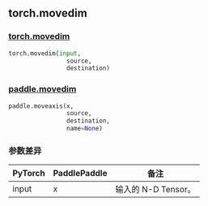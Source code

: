 ## torch.movedim
### [torch.movedim](https://pytorch.org/docs/stable/generated/torch.movedim.html?highlight=movedim#torch.movedim)

```python
torch.movedim(input,
                source,
                destination)
```

### [paddle.movedim](https://www.paddlepaddle.org.cn/documentation/docs/zh/api/paddle/moveaxis_cn.html#moveaxis)

```python
paddle.moveaxis(x,
                source,
                destination,
                name=None)
```
### 参数差异
| PyTorch       | PaddlePaddle | 备注                                                   |
| ------------- | ------------ | ------------------------------------------------------ |
| input        | x            | 输入的 N-D Tensor。                   |
